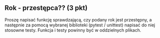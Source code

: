 ## Rok - przestępca?? (3 pkt)

Proszę napisać funkcję sprawdzającą, czy podany rok jest przestępny, a następnie za pomocą wybranej biblioteki (pytest / unittest) napisać do niej stosowne testy. Funkcja i testy powinny być w oddzielnych plikach.